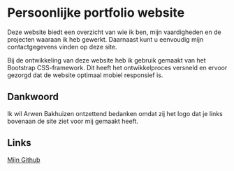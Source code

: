 # Persoonlijke portfolio website

Deze website biedt een overzicht van wie ik ben, mijn vaardigheden en de projecten waaraan ik heb gewerkt. Daarnaast kunt u eenvoudig mijn contactgegevens vinden op deze site.

Bij de ontwikkeling van deze website heb ik gebruik gemaakt van het Bootstrap CSS-framework. Dit heeft het ontwikkelproces versneld en ervoor gezorgd dat de website optimaal mobiel responsief is.

## Dankwoord

Ik wil Arwen Bakhuizen ontzettend bedanken omdat zij het logo dat je links bovenaan de site ziet voor mij gemaakt heeft.

## Links

[Mijn Github](https://github.com/Penguin-09)
